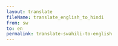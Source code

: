 ```yaml
--- 
layout: translate 
fileName: translate_english_to_hindi 
from: sw
to: en 
permalink: translate-swahili-to-english
---
```

